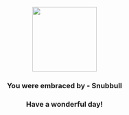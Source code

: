 <p align="center">
    <img src="https://raw.githubusercontent.com/PokeAPI/sprites/master/sprites/pokemon/209.png" width="150" height="150">
</p>
<h3 align="center">You were embraced by - <b>Snubbull</b></h3>
<h3 align="center">Have a wonderful day!</h3>

